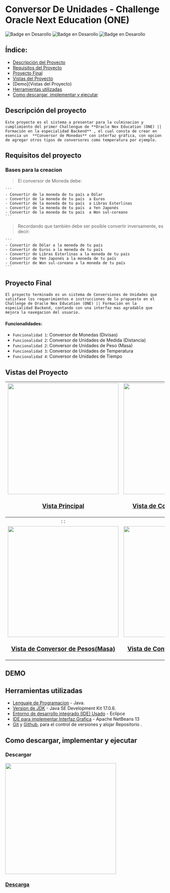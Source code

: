 # Conversor De Unidades - Challenge Oracle Next Education (ONE)

   ![Badge en Desarollo](https://img.shields.io/badge/ESTADO-FINALIZADO-green) ![Badge en Desarollo](https://img.shields.io/badge/JAVA-blue) ![Badge en Desarollo](https://img.shields.io/badge/POO-orange)

## Índice:

   * [Descripción del Proyecto](#Proyecto-Final)
   * [Requisitos del Proyecto](#funcionalidades-reto)
   * [Proyecto Final](#funcionalidades-reto)
   * [Vistas del Proyecto](#herramientas-utilizadas)
   * [Demo](Vistas del Proyecto)
   * [Herramientas utilizadas](#herramientas-utilizadas)
   * [Como descargar, implementar y ejecutar](#diseño)


## Descripción del proyecto

    Este proyecto es el sistema a presentar para la culminacion y cumplimiento del primer Challengue de **Oracle Nex Education (ONE) || Formación en la especialidad Backend** , el cual consta de crear en esencia un  **Conversor de Monedas** con interfaz gráfica, con opcion de agregar otros tipos de conversores como temperatura por ejemplo.

## Requisitos  del proyecto
   ### Bases para la creacion
   > El conversor de Moneda debe:

    ```
    - Convertir de la moneda de tu país a Dólar
    - Convertir de la moneda de tu país  a Euros
    - Convertir de la moneda de tu país  a Libras Esterlinas
    - Convertir de la moneda de tu país  a Yen Japonés
    - Convertir de la moneda de tu país  a Won sul-coreano
    ```

   > Recordando que también debe ser posible convertir inversamente, es decir:

    ```
    - Convertir de Dólar a la moneda de tu país
    - Convertir de Euros a la moneda de tu país
    - Convertir de Libras Esterlinas a la moneda de tu país
    - Convertir de Yen Japonés a la moneda de tu país
    - Convertir de Won sul-coreano a la moneda de tu país
    ```
## Proyecto Final

    El proyecto terminado es un sistema de Conversiones de Unidades que satisfase los requerimientos e instrucciones de lo propuesto en el Challenge de Oracle Nex Education (ONE) || Formación en la especialidad Backend, contando con una interfaz mas agradable que mejora la navegacion del usuario.

####  Funcionalidades:

   - `Funcionalidad 1`: Conversor de Monedas (Divisas)
   - `Funcionalidad 2`: Conversor de Unidades de Medida (Distancia)
   - `Funcionalidad 2`: Conversor de Unidades de Peso (Masa)
   - `Funcionalidad 3`: Conversor de Unidades de Temperatura
   - `Funcionalidad 4`: Conversor de Unidades de Tiempo

## Vistas del Proyecto

| [<img src="recursosReadme/VistaPrincipal.PNG" width=350><br><h3>Vista Principal</h3>](recursosReadme/VistaPrincipal.PNG) |  [<img src="recursosReadme/VistaConversorMonedas.PNG" width=350><br><h3>Vista de Conversor de Monedas</h3>](recursosReadme/VistaConversorMonedas.PNG) |  [<img src="recursosReadme/VistaConversorMedidas.PNG" width=350><br><h3>Vista de Conversor de Medidas</h3>](recursosReadme/VistaConversorMedidas.PNG) |
| :---: | :---: | :---: |
| : : | : : | : : |
| [<img src="recursosReadme/VistaConversorPeso(Masa).PNG" width=350><br><h3>Vista de Conversor de Pesos(Masa)</h3>](recursosReadme/VistaConversorPeso(Masa).PNG) |  [<img src="recursosReadme/VistaConversorTemperatura.PNG" width=350><br><h3>Vista de Conversor de Temperatura</h3>](recursosReadme/VistaConversorTemperatura.PNG) |  [<img src="recursosReadme/VistaConversorTiempo.PNG" width=350><br><h3>Vista de Conversor de Tiempo</h3>](recursosReadme/VistaConversorTiempo.PNG) |

## DEMO

## Herramientas utilizadas
- [Lenguaje de Programacion](https://es.wikipedia.org/wiki/Java_(lenguaje_de_programaci%C3%B3n)) - Java.
- [Version de JDK](https://www.oracle.com/java/technologies/downloads/#java17) - Java SE Development Kit 17.0.6.
- [Entorno de desarrollo integrado (IDE) Usado](https://www.eclipse.org/downloads/) - Eclipce
- [IDE para implementar Interfaz Grafica](https://netbeans.apache.org/download/nb13/nb13.html) - Apache NetBeans 13
- [Git](https://git-scm.com/) y [Github](https://github.com/), para el control de versiones y alojar Repositorio .

## Como descargar, implementar y ejecutar
   ### Descargar
   [<img src="recursosReadme/VistaPrincipal.PNG" width=350><br><h3>Descarga</h3>](recursosReadme/VistaPrincipal.PNG)

